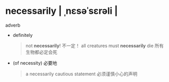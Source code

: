 # necessarily | ˌnɛsəˈsɛrəli |

adverb

- definitely
  > not __necessarily__!
    不一定！
  > all creatures must __necessarily__ die
    所有生物都必定会死

- (of necessity) 必要地
  > a necessarily cautious statement
  必须谨慎小心的声明
